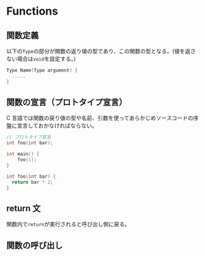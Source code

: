 # Functions

## 関数定義

以下の`Type`の部分が関数の返り値の型であり、この関数の型となる。(値を返さない場合は`void`を設定する。)

```c
Type Name(Type argument) {
  .....
}
```

## 関数の宣言（プロトタイプ宣言）

C 言語では関数の戻り値の型や名前、引数を使ってあらかじめソースコードの序盤に宣言しておかなければならない。

```c
// プロトタイプ宣言
int foo(int bar);

int main() {
    foo(1);
}

int foo(int bar) {
  return bar * 2;
}
```

## return 文

関数内で`return`が実行されると呼び出し側に戻る。

## 関数の呼び出し
